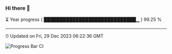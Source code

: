 ### Hi there 👋

⏳ Year progress { █████████████████████████████▁ } 99.25 %

---

⏰ Updated on Fri, 29 Dec 2023 06:22:36 GMT

![Progress Bar CI](https://github.com/ZhaoGui/ZhaoGui/workflows/Progress%20Bar%20CI/badge.svg)
